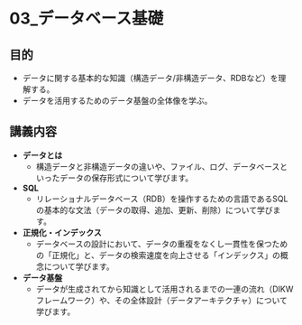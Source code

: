 # 03_データベース基礎

## 目的
- データに関する基本的な知識（構造データ/非構造データ、RDBなど）を理解する。
- データを活用するためのデータ基盤の全体像を学ぶ。

## 講義内容
- **データとは**
  - 構造データと非構造データの違いや、ファイル、ログ、データベースといったデータの保存形式について学びます。
- **SQL**
  - リレーショナルデータベース（RDB）を操作するための言語であるSQLの基本的な文法（データの取得、追加、更新、削除）について学びます。
- **正規化・インデックス**
  - データベースの設計において、データの重複をなくし一貫性を保つための「正規化」と、データの検索速度を向上させる「インデックス」の概念について学びます。
- **データ基盤**
  - データが生成されてから知識として活用されるまでの一連の流れ（DIKWフレームワーク）や、その全体設計（データアーキテクチャ）について学びます。
